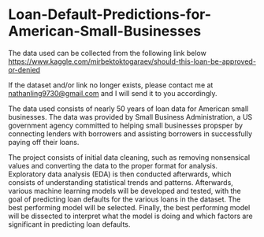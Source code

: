 # Loan-Default-Predictions-for-American-Small-Businesses

The data used can be collected from the following link below <br>
https://www.kaggle.com/mirbektoktogaraev/should-this-loan-be-approved-or-denied

If the dataset and/or link no longer exists, please contact me at nathanling9730@gmail.com and I will send it to you accordingly.

The data used consists of nearly 50 years of loan data for American small businesses. The data was provided by Small Business Administration, a US government agency committed to helping small businesses propsper by connecting lenders with borrowers and assisting borrowers in successfully paying off their loans. 

The project consists of initial data cleaning, such as removing nonsensical values and converting the data to the proper format for analysis. 
Exploratory data analysis (EDA) is then conducted afterwards, which consists of understanding statistical trends and patterns. 
Afterwards, various machine learning models will be developed and tested, with the goal of predicting loan defaults for the various loans in the dataset. The best performing model will be selected.
Finally, the best performing model will be dissected to interpret what the model is doing and which factors are significant in predicting loan defaults.
